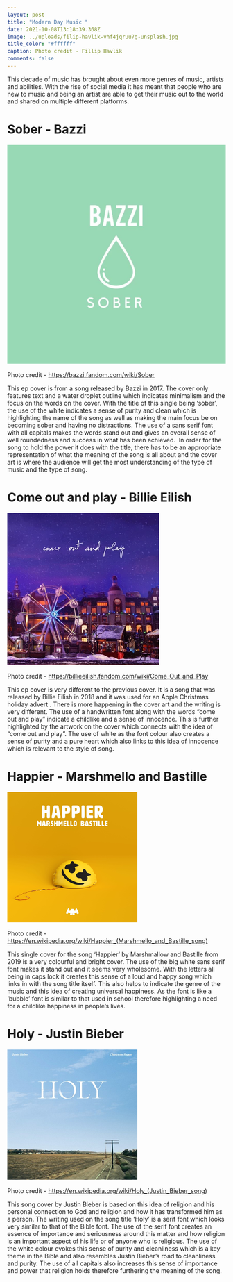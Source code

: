 ```yaml
---
layout: post
title: "Modern Day Music "
date: 2021-10-08T13:18:39.368Z
image: ../uploads/filip-havlik-vhf4jqruu7g-unsplash.jpg
title_color: "#ffffff"
caption: Photo credit - Fillip Havlik
comments: false
---
```

This decade of music has brought about even more genres of music, artists and abilities. With the rise of social media it has meant that people who are new to music and being an artist are able to get their music out to the world and shared on multiple different platforms. 



# Sober - Bazzi 

![](../uploads/sober.webp "Sober - Bazzi (2017)")

Photo credit - <https://bazzi.fandom.com/wiki/Sober>

This ep cover is from a song released by Bazzi in 2017. The cover only features text and a water droplet outline which indicates minimalism and the focus on the words on the cover. With the title of this single being ‘sober’, the use of the white indicates a sense of purity and clean which is highlighting the name of the song as well as making the main focus be on becoming sober and having no distractions. The use of a sans serif font with all capitals makes the words stand out and gives an overall sense of well roundedness and success in what has been achieved.  In order for the song to hold the power it does with the title, there has to be an appropriate representation of what the meaning of the song is all about and the cover art is where the audience will get the most understanding of the type of music and the type of song.  



# Come out and play - Billie Eilish

![](../uploads/244845fa1a379e8446c0022db0536689.1000x1000x1.webp "Come out and play - Billie Eilish (2018)")

Photo credit - https://billieeilish.fandom.com/wiki/Come_Out_and_Play

This ep cover is very different to the previous cover. It is a song that was released by Billie Eilish in 2018 and it was used for an Apple Christmas holiday advert . There is more happening in the cover art and the writing is very different. The use of a handwritten font along with the words “come out and play” indicate a childlike and a sense of innocence. This is further highlighted by the artwork on the cover which connects with the idea of “come out and play”. The use of white as the font colour also creates a sense of purity and a pure heart which also links to this idea of innocence which is relevant to the style of song. 



# Happier - Marshmello and Bastille

![](../uploads/marshmello_and_bastille_happier.png "Happier - Marshmello and Bastille")

Photo credit - https://en.wikipedia.org/wiki/Happier_(Marshmello_and_Bastille_song)

This single cover for the song ‘Happier’ by Marshmallow and Bastille from 2019 is a very colourful and bright cover. The use of the big white sans serif font makes it stand out and it seems very wholesome. With the letters all being in caps lock it creates this sense of a loud and happy song which links in with the song title itself. This also helps to indicate the genre of the music and this idea of creating universal happiness. As the font is like a ‘bubble’ font is similar to that used in school therefore highlighting a need for a childlike happiness in people’s lives. 



# Holy - Justin Bieber

![](../uploads/holy_-_justin_bieber.png "Holy - Justin Bieber")

Photo credit - https://en.wikipedia.org/wiki/Holy_(Justin_Bieber_song)

This song cover by Justin Bieber is based on this idea of religion and his personal connection to God and religion and how it has transformed him as a person. The writing used on the song title ‘Holy’ is a serif font which looks very similar to that of the Bible font. The use of the serif font creates an essence of importance and seriousness around this matter and how religion is an important aspect of his life or of anyone who is religious. The use of the white colour evokes this sense of purity and cleanliness which is a key theme in the Bible and also resembles Justin Bieber’s road to cleanliness and purity. The use of all capitals also increases this sense of importance and power that religion holds therefore furthering the meaning of the song.